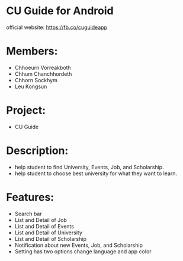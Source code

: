 # CU Guide for Android

official website: https://fb.co/cuguideapp

# Members:
  - Chhoeurn Vorreakboth
  - Chhum Chanchhordeth
  - Chhorn Sockhym
  - Leu Kongsun
  
# Project:
  - CU Guide

# Description:
  - help student to find University, Events, Job, and Scholarship.
  - help student to choose best university for what they want to learn.

# Features:
  - Search bar
  - List and Detail of Job
  - List and Detail of Events
  - List and Detail of University
  - List and Detail of Scholarship
  - Notification about new Events, Job, and Scholarship
  - Setting has two options change language and app color
